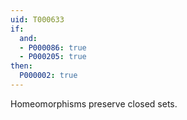 ```yaml
---
uid: T000633
if:
  and:
  - P000086: true
  - P000205: true
then:
  P000002: true
---
```


Homeomorphisms preserve closed sets.
